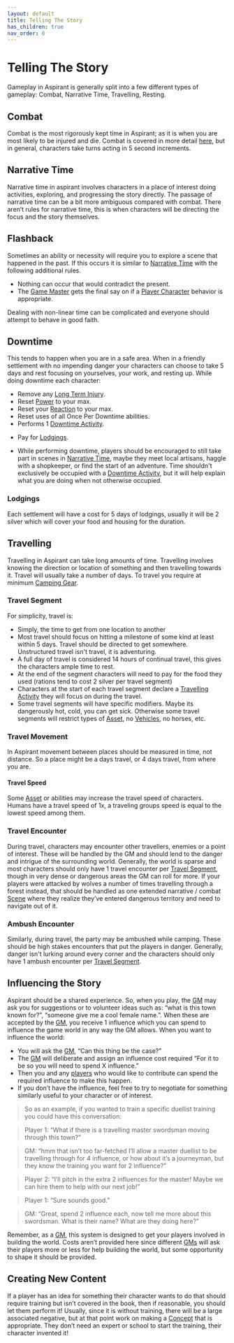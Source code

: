 ```yaml
---
layout: default
title: Telling The Story
has_children: true
nav_order: 0
---
```


# Telling The Story

Gameplay in Aspirant is generally split into a few different types of gameplay: Combat, Narrative Time, Travelling, Resting.

## Combat

Combat is the most rigorously kept time in Aspirant; as it is when you are most likely to be injured and die. Combat is covered in more detail [here](Core/Combat), but in general, characters take turns acting in 5 second increments.

## Narrative Time

Narrative time in aspirant involves characters in a place of interest doing activities, exploring, and progressing the story directly. The passage of narrative time can be a bit more ambiguous compared with combat. There aren’t rules for narrative time, this is when characters will be directing the focus and the story themselves.

## Flashback

Sometimes an ability or necessity will require you to explore a scene that happened in the past. If this occurs it is similar to [Narrative Time](#Narrative%20Time) with the following additional rules.
* Nothing can occur that would contradict the present. 
* The [Game Master](Game/Core/Terminology#Game%20Master) gets the final say on if a [Player Character](Game/Core/Terminology#Player%20Character) behavior is appropriate. 

Dealing with non-linear time can be complicated and everyone should attempt to behave in good faith. 

## Downtime

This tends to happen when you are in a safe area. When in a friendly settlement with no impending danger your characters can choose to take 5 days and rest focusing on yourselves, your work, and resting up. While doing downtime each character:

- Remove any [Long Term Injury](Core/Effects#Long%20Term%20Injury).
- Reset [Power](Game/Core/Blocks/Power) to your max.
- Reset your [Reaction](Game/Core/Blocks/Reaction) to your max.
- Reset uses of all Once Per Downtime abilities.
- Performs 1 [Downtime Activity](Activities#Downtime%20Activity).
* Pay for [Lodgings](#Lodgings).
- While performing downtime, players should be encouraged to still take part in scenes in [Narrative Time](#Narrative%20Time), maybe they meet local artisans, haggle with a shopkeeper, or find the start of an adventure. Time shouldn't exclusively be occupied with a [Downtime Activity](Activities#Downtime%20Activity), but it will help explain what you are doing when not otherwise occupied.

### Lodgings
Each settlement will have a cost for 5 days of lodgings, usually it will be 2 silver which will cover your food and housing for the duration.
## Travelling

Travelling in Aspirant can take long amounts of time. Travelling involves knowing the direction or location of something and then travelling towards it. Travel will usually take a number of days. To travel you require at minimum [Camping Gear](Game/Example-Gear#Camping%20Gear).

### Travel Segment

For simplicity, travel is:

- Simply, the time to get from one location to another
- Most travel should focus on hitting a milestone of some kind at least within 5 days. Travel should be directed to get somewhere. Unstructured travel isn't travel, it is adventuring.
- A full day of travel is considered 14 hours of continual travel, this gives the characters ample time to rest.
- At the end of the segment characters will need to pay for the food they used (rations tend to cost 2 silver per travel segment)
- Characters at the start of each travel segment declare a [Travelling Activity](Activities#Travelling%20Activity) they will focus on during the travel.
- Some travel segments will have specific modifiers. Maybe its dangerously hot, cold, you can get sick. Otherwise some travel segments will restrict types of [Asset](Game/Asset), no [Vehicles](Game/Asset#Vehicles), no horses, etc.

### Travel Movement
In Aspirant movement between places should be measured in time, not distance. So a place might be a days travel, or 4 days travel, from where you are. 
#### Travel Speed
Some [Asset](Game/Asset) or abilities may increase the travel speed of characters. Humans have a travel speed of 1x, a traveling groups speed is equal to the lowest speed among them.

### Travel Encounter

During travel, characters may encounter other travellers, enemies or a point of interest. These will be handled by the GM and should lend to the danger and intrigue of the surrounding world. Generally, the world is sparse and most characters should only have 1 travel encounter per [Travel Segment](#Travel%20Segment), though in very dense or dangerous areas the GM can roll for more. If your players were attacked by wolves a number of times travelling through a forest instead, that should be handled as one extended narrative / combat [Scene](Core/Terminology#Scene) where they realize they’ve entered dangerous territory and need to navigate out of it.

### Ambush Encounter

Similarly, during travel, the party may be ambushed while camping. These should be high stakes encounters that put the players in danger. Generally, danger isn't lurking around every corner and the characters should only have 1 ambush encounter per [Travel Segment](#Travel%20Segment).

## Influencing the Story

Aspirant should be a shared experience. So, when you play, the [GM](How-To-Play#GM) may ask you for suggestions or to volunteer ideas such as: “what is this town known for?”, “someone give me a cool female name.”. When these are accepted by the [GM](How-To-Play#GM), you receive 1 influence which you can spend to influence the game world in any way the GM allows. When you want to influence the world:

- You will ask the [GM](How-To-Play#GM), “Can this thing be the case?”
- The [GM](How-To-Play#GM) will deliberate and assign an influence cost required “For it to be so you will need to spend X influence.”
- Then you and any [players](How-To-Play#The%20Players) who would like to contribute can spend the required influence to make this happen.
- If you don’t have the influence, feel free to try to negotiate for something similarly useful to your character or of interest.

> So as an example, if you wanted to train a specific duellist training you could have this conversation:

> Player 1: “What if there is a travelling master swordsman moving through this town?”

> GM: “hmm that isn’t too far-fetched I’ll allow a master duellist to be travelling through for 4 influence, or how about it’s a journeyman, but they know the training you want for 2 influence?”

> Player 2: “I’ll pitch in the extra 2 influences for the master! Maybe we can hire them to help with our next job!”

> Player 1: “Sure sounds good.”

> GM: “Great, spend 2 influence each, now tell me more about this swordsman. What is their name? What are they doing here?”

Remember, as a [GM](How-To-Play#GM), this system is designed to get your players involved in building the world. Costs aren’t provided here since different [GMs](How-To-Play#GM) will ask their players more or less for help building the world, but some opportunity to shape it should be provided.

## Creating New Content

If a player has an idea for something their character wants to do that should require training but isn’t covered in the book, then if reasonable, you should let them perform it! Usually, since it is without training, there will be a large associated negative, but at that point work on making a [Concept](Game/Character-Development#Concept) that is appropriate. They don’t need an expert or school to start the training, their character invented it!
